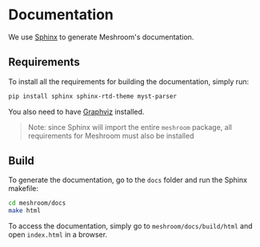# Documentation

We use [Sphinx](https://www.sphinx-doc.org) to generate Meshroom's documentation.

## Requirements

To install all the requirements for building the documentation, simply run: 
```bash
pip install sphinx sphinx-rtd-theme myst-parser
```

You also need to have [Graphviz](https://graphviz.org/) installed.

> Note: since Sphinx will import the entire `meshroom` package, all requirements for Meshroom must also be installed

## Build

To generate the documentation, go to the `docs` folder and run the Sphinx makefile: 
```bash
cd meshroom/docs
make html
```

To access the documentation, simply go to `meshroom/docs/build/html` and open `index.html` in a browser.
